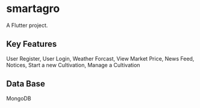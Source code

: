 # smartagro

A Flutter project.

## Key Features
User Register, 
User Login, 
Weather Forcast, 
View Market Price, 
News Feed, 
Notices, 
Start a new Cultivation, 
Manage a Cultivation

## Data Base
MongoDB




